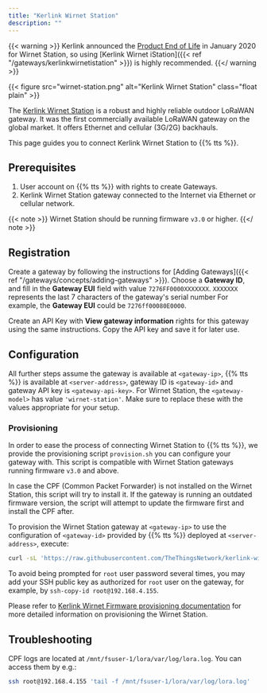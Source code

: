 ```yaml
---
title: "Kerlink Wirnet Station"
description: ""
---
```


{{< warning >}} Kerlink announced the [Product End of Life](https://www.kerlink.com/wp-content/uploads/2020/01/Product-End-of-Life-Wirnet-Station.pdf) in January 2020 for Wirnet Station, so using [Kerlink Wirnet iStation]({{< ref "/gateways/kerlinkwirnetistation" >}}) is highly recommended. {{</ warning >}}

{{< figure src="wirnet-station.png" alt="Kerlink Wirnet Station" class="float plain" >}}

The [Kerlink Wirnet Station](https://www.kerlink.com/product/wirnet-station/) is a robust and highly reliable outdoor LoRaWAN gateway. It was the first commercially available LoRaWAN gateway on the global market. It offers Ethernet and cellular (3G/2G) backhauls.

<!--more-->

This page guides you to connect Kerlink Wirnet Station to {{% tts %}}.

## Prerequisites

1. User account on {{% tts %}} with rights to create Gateways.
2. Kerlink Wirnet Station gateway connected to the Internet via Ethernet or cellular network. 

{{< note >}} Wirnet Station should be running firmware `v3.0` or higher. {{</ note >}}

## Registration

Create a gateway by following the instructions for [Adding Gateways]({{< ref "/gateways/concepts/adding-gateways" >}}). Choose a **Gateway ID**, and fill in the **Gateway EUI** field with value `7276FF0000XXXXXXX`. `XXXXXXX` represents the last 7 characters of the gateway's serial number For example, the **Gateway EUI** could be `7276ff00080E0000`.

Create an API Key with **View gateway information** rights for this gateway using the same instructions. Copy the API key and save it for later use.

## Configuration

All further steps assume the gateway is available at `<gateway-ip>`, {{% tts %}} is available at `<server-address>`, gateway ID is `<gateway-id>` and gateway API key is `<gateway-api-key>`. For Wirnet Station, the `<gateway-model>` has value `'wirnet-station'`. Make sure to replace these with the values appropriate for your setup.

### Provisioning

In order to ease the process of connecting Wirnet Station to {{% tts %}}, we provide the provisioning script `provision.sh` you can configure your gateway with. This script is compatible with Wirnet Station gateways running firmware `v3.0` and above.

In case the CPF (Common Packet Forwarder) is not installed on the Wirnet Station, this script will try to install it. If the gateway is running an outdated firmware version, the script will attempt to update the firmware first and install the CPF after.

To provision the Wirnet Station gateway at `<gateway-ip>` to use the configuration of `<gateway-id>` provided by {{% tts %}} deployed at `<server-address>`, execute: 

```bash
curl -sL 'https://raw.githubusercontent.com/TheThingsNetwork/kerlink-wirnet-firmware/v0.0.3/provision.sh' | bash -s -- <gateway-model> <gateway-ip> <server-address> <gateway-id> <gateway-api-key>
```

To avoid being prompted for `root` user password several times, you may add your SSH public key as authorized for `root` user on the gateway, for example, by `ssh-copy-id root@192.168.4.155`.

Please refer to [Kerlink Wirnet Firmware provisioning documentation](https://github.com/TheThingsNetwork/kerlink-wirnet-firmware/tree/v0.0.3#provisioning) for more detailed information on provisioning the Wirnet Station.

## Troubleshooting

CPF logs are located at `/mnt/fsuser-1/lora/var/log/lora.log`. You can access them by e.g.:

```bash
ssh root@192.168.4.155 'tail -f /mnt/fsuser-1/lora/var/log/lora.log'
```
